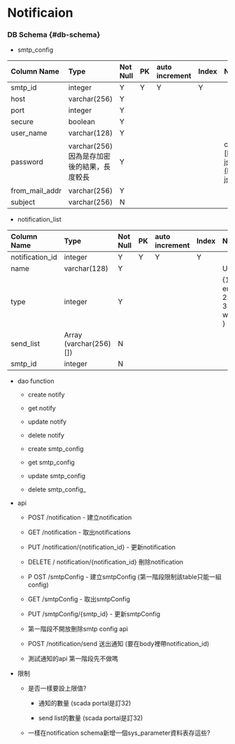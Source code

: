 # Notificaion

### DB Schema {#db-schema}

* smtp\_config

| Column Name | Type | Not Null | PK | auto increment | Index | Notes |
| :--- | :--- | :--- | :--- | :--- | :--- | :--- |
| smtp\_id | integer | Y | Y | Y | Y |  |
| host | varchar\(256\) | Y |  |  |  |  |
| port | integer | Y |  |  |  |  |
| secure | boolean | Y |  |  |  |  |
| user\_name | varchar\(128\) | Y |  |  |  |  |
| password | varchar\(256\) 因為是存加密後的結果，長度較長 | Y |  |  |  | crypto-js [https://github.com/brix/crypto-js](https://github.com/brix/crypto-js)  |
| from\_mail\_addr | varchar\(256\) | Y |  |  |  |  |
| subject | varchar\(256\) | N |  |  |  |  |

* notification\_list

| Column Name | Type | Not Null | PK | auto increment | Index | Notes |
| :--- | :--- | :--- | :--- | :--- | :--- | :--- |
| notification\_id | integer | Y | Y | Y | Y |  |
| name | varchar\(128\) | Y |  |  |  | UNIQUE |
| type | integer | Y |  |  |  | {1: email, 2:line, 3: wechat } |
| send\_list | Array \(varchar\(256\)\[\]\) | N |  |  |  |  |
| smtp\_id | integer | N |  |  |  |  |

* dao function

  * create notify

  * get notify

  * update notify

  * delete notify

  * create smtp\_config 

  * get smtp\_config

  * update smtp\_config

  * delete smtp_config_

* api

  * POST /notification - 建立notification

  * GET /notification - 取出notifications

  * PUT /notification/{notification\_id} - 更新notification

  * DELETE / notification/{notification\_id} 刪除notification

  * P    OST /smtpConfig - 建立smtpConfig     \(第一階段限制該table只能一組config\)

  * GET /smtpConfig - 取出smtpConfig

  * PUT /smtpConfig/{smtp\_id} - 更新smtpConfig

  * 第一階段不開放刪除smtp config api

  * POST /notification/send 送出通知 \(要在body裡帶notification\_id\)

  * 測試通知的api 第一階段先不做嗎

* 限制

  * 是否一樣要設上限值?

    * 通知的數量 \(scada portal是訂32\)

    * send list的數量 \(scada portal是訂32\)

  * 一樣在notification schema新增一個sys\_parameter資料表存這些?



